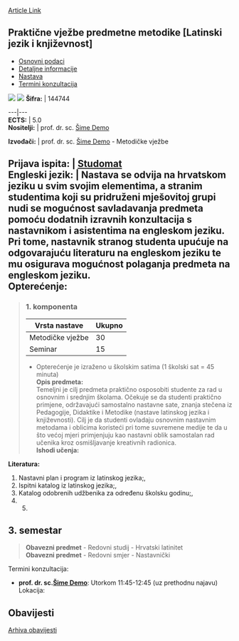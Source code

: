 [Article Link](https://www.fhs.hr/predmet/pvpmljk_a)

## Praktične vježbe predmetne metodike [Latinski jezik i književnost]
  * [Osnovni podaci](https://www.fhs.hr/predmet/pvpmljk_a#v1id-904865_67195_1_0 "Osnovni podaci")
  * [Detaljne informacije](https://www.fhs.hr/predmet/pvpmljk_a#v1id-904865_67195_1_1 "Detaljne informacije")
  * [Nastava](https://www.fhs.hr/predmet/pvpmljk_a#v1id-904865_67195_1_2 "Nastava")
  * [Termini konzultacija](https://www.fhs.hr/predmet/pvpmljk_a#v1id-904865_67195_1_3 "Termini konzultacija")


[![](https://www.fhs.hr/img/flags/gif/hr.gif)](https://www.fhs.hr/predmet/pvpmljk_a) [![](https://www.fhs.hr/img/flags/gif/gb.gif)](https://www.fhs.hr/en/course/peitmotllal_a)
**Šifra:** |  144744  
  
---|---  
**ECTS:** |  5.0   
**Nositelji:** |  prof. dr. sc. [Šime Demo](https://www.fhs.hr/djelatnik/sime.demo)   
  
**Izvođači:** |  prof. dr. sc. [Šime Demo](https://www.fhs.hr/djelatnik/sime.demo) - Metodičke vježbe  
  
**Prijava ispita:** |  [Studomat](http://www.isvu.hr/studomat)  
**Engleski jezik:** |  Nastava se odvija na hrvatskom jeziku u svim svojim elementima, a stranim studentima koji su pridruženi mješovitoj grupi nudi se mogućnost savladavanja predmeta pomoću dodatnih izravnih konzultacija s nastavnikom i asistentima na engleskom jeziku. Pri tome, nastavnik stranog studenta upućuje na odgovarajuću literaturu na engleskom jeziku te mu osigurava mogućnost polaganja predmeta na engleskom jeziku.   
**Opterećenje:**  
---  
> ### 1. komponenta
> | Vrsta nastave | Ukupno  
> ---|---  
> Metodičke vježbe | 30  
> Seminar | 15  
> * Opterećenje je izraženo u školskim satima (1 školski sat = 45 minuta)   
**Opis predmeta:**  
> Temeljni je cilj predmeta praktično osposobiti studente za rad u osnovnim i srednjim školama. Očekuje se da studenti praktično primjene, održavajući samostalno nastavne sate, znanja stečena iz Pedagogije, Didaktike i Metodike (nastave latinskog jezika i književnosti). Cilj je da studenti ovladaju osnovnim nastavnim metodama i oblicima koristeći pri tome suvremene medije te da u što većoj mjeri primjenjuju kao nastavni oblik samostalan rad učenika kroz osmišljavanje kreativnih radionica.  
**Ishodi učenja:**  

  
**Literatura:**  
  1. Nastavni plan i program iz latinskog jezika;, 
  2. Ispitni katalog iz latinskog jezika;, 
  3. Katalog odobrenih udžbenika za određenu školsku godinu;, 
  4.   5. 
  
**3. semestar**  
---  
> **Obavezni predmet** - Redovni studij - Hrvatski latinitet  
>  **Obavezni predmet** - Redovni smjer - Nastavnički  
>   
Termini konzultacija: 
  * **prof. dr. sc.[Šime Demo](https://www.fhs.hr/djelatnik/sime.demo)**: 
Utorkom 11:45-12:45 (uz prethodnu najavu)
Lokacija: 


## Obavijesti
[Arhiva obavijesti](https://www.fhs.hr/predmet/pvpmljk_a?@=20sdv#news_110753 "Arhiva obavijesti")

